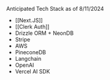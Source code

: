 


Anticipated Tech Stack as of 8/11/2024


- [[Next.JS]]
- [[Clerk Auth]]
- Drizzle ORM + NeonDB
- Stripe
- AWS
- PineconeDB
- Langchain
- OpenAI
- Vercel AI SDK

